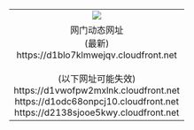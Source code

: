 ﻿<table>
  <tr></tr>
  <tr><td colspan=2 align=center><img src="https://d1blo7klmwejqv.cloudfront.net/Up/oGate.jpg" /></td></tr>
  <tr><td colspan=2 align=center>网门动态网址<br/>(最新)
<br>https://d1blo7klmwejqv.cloudfront.net
<br/><br/>(以下网址可能失效)
<br>https://d1vwofpw2mxlnk.cloudfront.net
<br>https://d1odc68onpcj10.cloudfront.net
<br>https://d2138sjooe5kwy.cloudfront.net
    </td>
  </tr>
</table>
